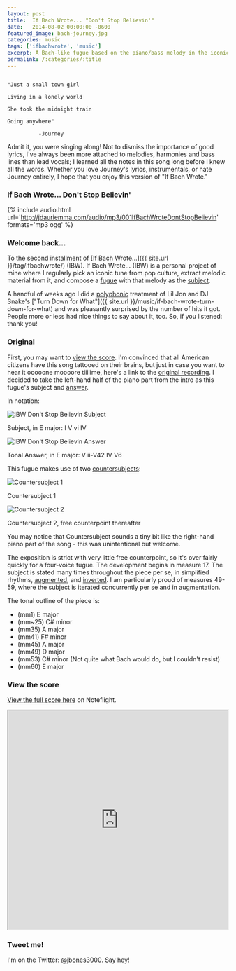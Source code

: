 ```yaml
---
layout: post
title:  If Bach Wrote... "Don't Stop Believin'"
date:   2014-08-02 00:00:00 -0600
featured_image: bach-journey.jpg
categories: music
tags: ['ifbachwrote', 'music']
excerpt: A Bach-like fugue based on the piano/bass melody in the iconic "Don't Stop Believin'" by Journey.  Recording, score and analysis within.
permalink: /:categories/:title
---
```


```

"Just a small town girl  

Living in a lonely world  

She took the midnight train  

Going anywhere"  

          -Journey  

```

Admit it, you were singing along! Not to dismiss the importance of good lyrics, I've always been more attached to melodies, harmonies and bass lines than lead vocals; I learned all the notes in this song long before I knew all the words. Whether you love Journey's lyrics, instrumentals, or hate Journey entirely, I hope that you enjoy this version of "If Bach Wrote."

### If Bach Wrote... Don't Stop Believin'

{% include audio.html url='http://jdauriemma.com/audio/mp3/001IfBachWroteDontStopBelievin' formats='mp3 ogg' %}

### Welcome back...

To the second installment of [If Bach Wrote...]({{ site.url }}/tag/ifbachwrote/) (IBW). If Bach Wrote... (IBW) is a personal project of mine where I regularly pick an iconic tune from pop culture, extract melodic material from it, and compose a [fugue](http://en.wikipedia.org/wiki/Fugue) with that melody as the [subject](http://jan.ucc.nau.edu/tas3/fugueanatomy.html).

A handful of weeks ago I did a [polyphonic](http://en.wikipedia.org/wiki/Polyphony) treatment of Lil Jon and DJ Snake's ["Turn Down for What"]({{ site.url }}/music/if-bach-wrote-turn-down-for-what) and was pleasantly surprised by the number of hits it got. People more or less had nice things to say about it, too. So, if you listened: thank you!

### Original

First, you may want to [view the score](#score). I'm convinced that all American citizens have this song tattooed on their brains, but just in case you want to hear it ooooone moooore tiiiiime, here's a link to the [original recording](https://youtu.be/1k8craCGpgs). I decided to take the left-hand half of the piano part from the intro as this fugue's subject and [answer](http://jan.ucc.nau.edu/tas3/fugueanatomy.html).

In notation:

![IBW Don't Stop Believin Subject](http://jdauriemma.startlogic.com/home/blog/wp-content/uploads/2014/08/Screen-Shot-2014-08-01-at-5.15.57-PM.png)

Subject, in E major: I V vi IV

![IBW Don't Stop Believin Answer](http://jdauriemma.startlogic.com/home/blog/wp-content/uploads/2014/08/Screen-Shot-2014-08-01-at-5.16.18-PM.png)

Tonal Answer, in E major: V ii-V42 IV V6

This fugue makes use of two [countersubjects](http://jan.ucc.nau.edu/tas3/fugueanatomy.html):

![Countersubject 1](http://jdauriemma.startlogic.com/home/blog/wp-content/uploads/2014/08/Screen-Shot-2014-08-01-at-5.25.36-PM.png)

Countersubject 1

![Countersubject 2](http://jdauriemma.startlogic.com/home/blog/wp-content/uploads/2014/08/Screen-Shot-2014-08-01-at-5.25.55-PM.png)

Countersubject 2, free counterpoint thereafter

You may notice that Countersubject sounds a tiny bit like the right-hand piano part of the song - this was unintentional but welcome.

The exposition is strict with very little free counterpoint, so it's over fairly quickly for a four-voice fugue. The development begins in measure 17\. The subject is stated many times throughout the piece per se, in simplified rhythms, [augmented](http://composerstoolbox.wordpress.com/2011/09/26/tool-17-augmentation-and-diminution/), and [inverted](http://en.wikipedia.org/wiki/Inversion_(music)). I am particularly proud of measures 49-59, where the subject is iterated concurrently per se and in augmentation.

The tonal outline of the piece is:

*   (mm1) E major
*   (mm~25) C# minor
*   (mm35) A major
*   (mm41) F# minor
*   (mm45) A major
*   (mm49) D major
*   (mm53) C# minor (Not quite what Bach would do, but I couldn't resist)
*   (mm60) E major

<div id="score">

### View the score

[View the full score here](http://www.noteflight.com/scores/view/19e01ff4d09ce892f791521745374d2d004f6197) on Noteflight.

<iframe src="http://www.noteflight.com/embed/19e01ff4d09ce892f791521745374d2d004f6197?scale=1" style="width:100%;height:500px"></iframe></div>

### Tweet me!

I'm on the Twitter: [@jbones3000](https://twitter.com/jbones3000). Say hey!
